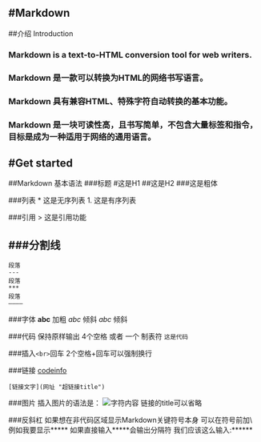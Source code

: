 #Markdown
---
##介绍 Introduction
###	Markdown is a text-to-HTML conversion tool for web writers.
### Markdown 是一款可以转换为HTML的网络书写语言。
### Markdown 具有兼容HTML、特殊字符自动转换的基本功能。
### Markdown 是一块可读性高，且书写简单，不包含大量标签和指令，目标是成为一种适用于网络的通用语言。

#Get started
---
##Markdown 基本语法
###标题
	#这是H1
	##这是H2
	###这是粗体

###列表
	* 这是无序列表
	1. 这是有序列表

###引用
	> 这是引用功能
	
###分割线
---
	段落
	---
	段落
	***
	段落
	————

###字体
	**abc**  加粗
	*abc* 倾斜
	_abc_ 倾斜

###代码
	保持原样输出
	4个空格 或者 一个 制表符
	`这是代码`  

###插入`<br>`回车
	2个空格+回车可以强制换行

###链接
[codeinfo](http://codeinfo.cn "codeinfo")

	[链接文字](网址 "超链接title")

###图片
	插入图片的语法是：
	![字符内容](图片路径 "链接的title")
	链接的title可以省略

###反斜杠
	如果想在非代码区域显示Markdown关键符号本身
	可以在符号前加\ 例如我要显示*****
	如果直接输入*****会输出分隔符
	我们应该这么输入:\*\*\*\*\*\* 